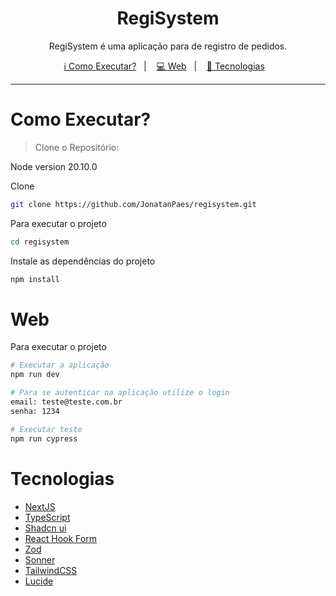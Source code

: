 <h1 align="center">
 RegiSystem
</h1>

<p align="center">
 RegiSystem é uma aplicação para de registro de pedidos.
</p>

<p align="center">
  <a href="#como-executar">ℹ️ Como Executar?</a>&nbsp;&nbsp;&nbsp;|&nbsp;&nbsp;&nbsp;
  <a href="#web">💻 Web</a>&nbsp;&nbsp;&nbsp;|&nbsp;&nbsp;&nbsp;
  <a href="#tecnologias">🚀 Tecnologias</a>&nbsp;&nbsp;&nbsp;
</p>

---

# Como Executar?

> Clone o Repositório:

Node version 20.10.0

Clone

```bash
git clone https://github.com/JonatanPaes/regisystem.git
```

Para executar o projeto

```bash
cd regisystem
```

Instale as dependências do projeto

```bash
npm install
```


# Web
Para executar o projeto

```sh
# Executar a aplicação
npm run dev

# Para se autenticar na aplicação utilize o login
email: teste@teste.com.br
senha: 1234
```

```sh
# Executar teste 
npm run cypress
```

# Tecnologias
- [NextJS](https://nextjs.org/)
- [TypeScript](https://github.com/microsoft/TypeScript)
- [Shadcn ui](https://ui.shadcn.com/)
- [React Hook Form](https://react-hook-form.com/)
- [Zod](https://zod.dev/)
- [Sonner](https://sonner.emilkowal.ski/)
- [TailwindCSS](https://tailwindcss.com/)
- [Lucide](https://lucide.dev/)
